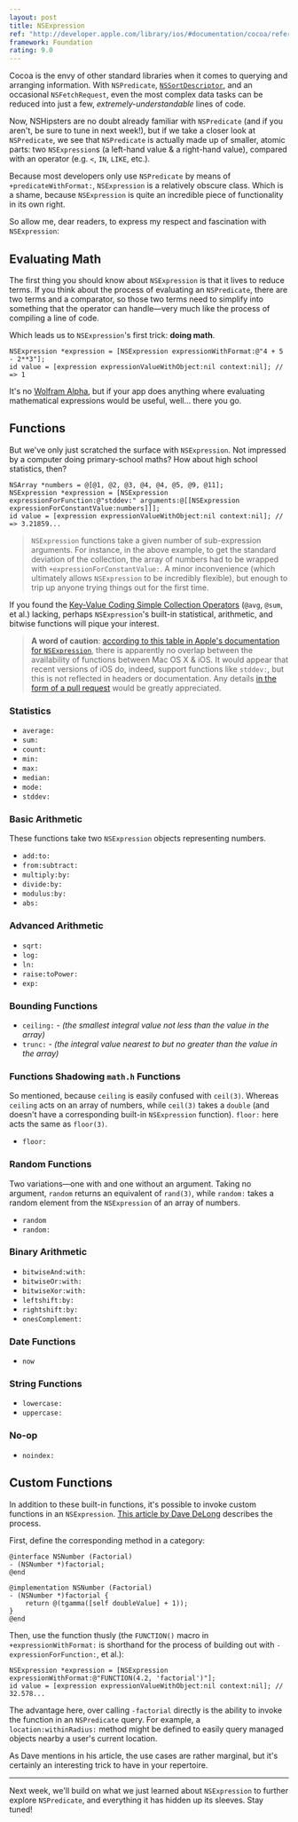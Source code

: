 ```yaml
---
layout: post
title: NSExpression
ref: "http://developer.apple.com/library/ios/#documentation/cocoa/reference/foundation/Classes/NSExpression_Class/Reference/NSExpression.html"
framework: Foundation
rating: 9.0
---
```


Cocoa is the envy of other standard libraries when it comes to querying and arranging information. With `NSPredicate`, [`NSSortDescriptor`](http://nshipster.com/nssortdescriptor/), and an occasional `NSFetchRequest`, even the most complex data tasks can be reduced into just a few, _extremely-understandable_ lines of code.

Now, NSHipsters are no doubt already familiar with `NSPredicate` (and if you aren't, be sure to tune in next week!), but if we take a closer look at `NSPredicate`, we see that `NSPredicate` is actually made up of smaller, atomic parts: two `NSExpression`s (a left-hand value & a right-hand value), compared with an operator (e.g. `<`, `IN`, `LIKE`, etc.).

Because most developers only use `NSPredicate` by means of `+predicateWithFormat:`, `NSExpression` is a relatively obscure class. Which is a shame, because `NSExpression` is quite an incredible piece of functionality in its own right.

So allow me, dear readers, to express my respect and fascination with `NSExpression`:

## Evaluating Math

The first thing you should know about `NSExpression` is that it lives to reduce terms. If you think about the process of evaluating an `NSPredicate`, there are two terms and a comparator, so those two terms need to simplify into something that the operator can handle—very much like the process of compiling a line of code.

Which leads us to `NSExpression`'s first trick: **doing math**.

~~~{objective-c}
NSExpression *expression = [NSExpression expressionWithFormat:@"4 + 5 - 2**3"];
id value = [expression expressionValueWithObject:nil context:nil]; // => 1
~~~

It's no [Wolfram Alpha](http://www.wolframalpha.com/input/?i=finn+the+human+like+curve), but if your app does anything where evaluating mathematical expressions would be useful, well... there you go.

## Functions

But we've only just scratched the surface with `NSExpression`. Not impressed by a computer doing primary-school maths? How about high school statistics, then?

~~~{objective-c}
NSArray *numbers = @[@1, @2, @3, @4, @4, @5, @9, @11];
NSExpression *expression = [NSExpression expressionForFunction:@"stddev:" arguments:@[[NSExpression expressionForConstantValue:numbers]]];
id value = [expression expressionValueWithObject:nil context:nil]; // => 3.21859...
~~~

> `NSExpression` functions take a given number of sub-expression arguments. For instance, in the above example, to get the standard deviation of the collection, the array of numbers had to be wrapped with `+expressionForConstantValue:`. A minor inconvenience (which ultimately allows `NSExpression` to be incredibly flexible), but enough to trip up anyone trying things out for the first time.

If you found the [Key-Value Coding Simple Collection Operators](http://nshipster.com/kvc-collection-operators/) (`@avg`, `@sum`, et al.) lacking, perhaps `NSExpression`'s built-in statistical, arithmetic, and bitwise functions will pique your interest.

> **A word of caution**: [according to this table in Apple's documentation for `NSExpression`](http://developer.apple.com/library/ios/#documentation/cocoa/reference/foundation/Classes/NSExpression_Class/Reference/NSExpression.html), there is apparently no overlap between the availability of functions between Mac OS X & iOS. It would appear that recent versions of iOS do, indeed, support functions like `stddev:`, but this is not reflected in headers or documentation. Any details [in the form of a pull request](https://github.com/NSHipster/articles/pulls) would be greatly appreciated.

### Statistics

- `average:`
- `sum:`
- `count:`
- `min:`
- `max:`
- `median:`
- `mode:`
- `stddev:`

### Basic Arithmetic

These functions take two `NSExpression` objects representing numbers.

- `add:to:`
- `from:subtract:`
- `multiply:by:`
- `divide:by:`
- `modulus:by:`
- `abs:`

### Advanced Arithmetic

- `sqrt:`
- `log:`
- `ln:`
- `raise:toPower:`
- `exp:`

### Bounding Functions

- `ceiling:` - _(the smallest integral value not less than the value in the array)_
- `trunc:` - _(the integral value nearest to but no greater than the value in the array)_

### Functions Shadowing `math.h` Functions

So mentioned, because `ceiling` is easily confused with `ceil(3)`. Whereas `ceiling` acts on an array of numbers, while `ceil(3)` takes a `double` (and doesn't have a corresponding built-in `NSExpression` function). `floor:` here acts the same as `floor(3)`.

- `floor:`

### Random Functions

Two variations—one with and one without an argument. Taking no argument, `random` returns an equivalent of `rand(3)`, while `random:` takes a random element from the `NSExpression` of an array of numbers.

- `random`
- `random:`

### Binary Arithmetic

- `bitwiseAnd:with:`
- `bitwiseOr:with:`
- `bitwiseXor:with:`
- `leftshift:by:`
- `rightshift:by:`
- `onesComplement:`

### Date Functions

- `now`

### String Functions

- `lowercase:`
- `uppercase:`

### No-op

- `noindex:`

## Custom Functions

In addition to these built-in functions, it's possible to invoke custom functions in an `NSExpression`. [This article by Dave DeLong](http://funwithobjc.tumblr.com/post/2922267976/using-custom-functions-with-nsexpression) describes the process.

First, define the corresponding method in a category:

~~~{objective-c}
@interface NSNumber (Factorial)
- (NSNumber *)factorial;
@end

@implementation NSNumber (Factorial)
- (NSNumber *)factorial {
    return @(tgamma([self doubleValue] + 1));
}
@end
~~~

Then, use the function thusly (the `FUNCTION()` macro in `+expressionWithFormat:` is shorthand for the process of building out with `-expressionForFunction:`, et al.):

~~~{objective-c}
NSExpression *expression = [NSExpression expressionWithFormat:@"FUNCTION(4.2, 'factorial')"];
id value = [expression expressionValueWithObject:nil context:nil]; // 32.578...
~~~

The advantage here, over calling `-factorial` directly is the ability to invoke the function in an `NSPredicate` query. For example, a `location:withinRadius:` method might be defined to easily query managed objects nearby a user's current location.

As Dave mentions in his article, the use cases are rather marginal, but it's certainly an interesting trick to have in your repertoire.

---

Next week, we'll build on what we just learned about `NSExpression` to further explore `NSPredicate`, and everything it has hidden up its sleeves. Stay tuned!
